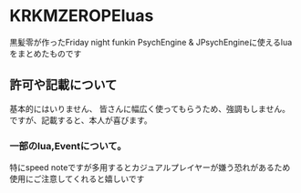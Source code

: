 # KRKMZEROPEluas
黒髪零が作ったFriday night funkin PsychEngine &amp; JPsychEngineに使えるluaをまとめたものです


## 許可や記載について
基本的にはいりません、
皆さんに幅広く使ってもらうため、強調もしません。
ですが、記載すると、本人が喜びます。

### 一部のlua,Eventについて。
特にspeed noteですが多用するとカジュアルプレイヤーが嫌う恐れがあるため
使用にご注意してくれると嬉しいです

